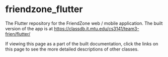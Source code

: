 # friendzone_flutter

The Flutter repository for the FriendZone web / mobile application. The built version
of the app is at https://classdb.it.mtu.edu/cs3141/team3-frien/flutter/

If viewing this page as a part of the built documentation, click the links on this
page to see the more detailed descriptions of other classes.
